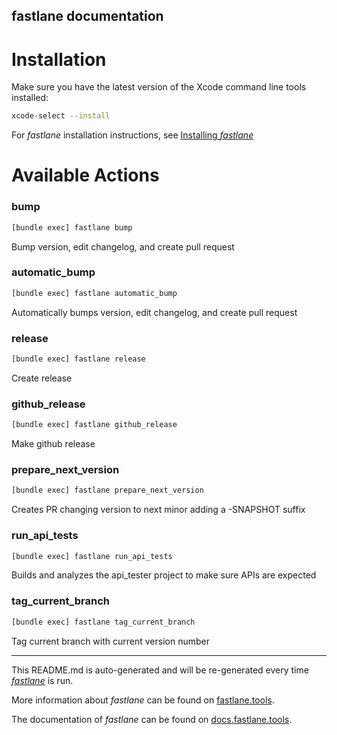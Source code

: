 fastlane documentation
----

# Installation

Make sure you have the latest version of the Xcode command line tools installed:

```sh
xcode-select --install
```

For _fastlane_ installation instructions, see [Installing _fastlane_](https://docs.fastlane.tools/#installing-fastlane)

# Available Actions

### bump

```sh
[bundle exec] fastlane bump
```

Bump version, edit changelog, and create pull request

### automatic_bump

```sh
[bundle exec] fastlane automatic_bump
```

Automatically bumps version, edit changelog, and create pull request

### release

```sh
[bundle exec] fastlane release
```

Create release

### github_release

```sh
[bundle exec] fastlane github_release
```

Make github release

### prepare_next_version

```sh
[bundle exec] fastlane prepare_next_version
```

Creates PR changing version to next minor adding a -SNAPSHOT suffix

### run_api_tests

```sh
[bundle exec] fastlane run_api_tests
```

Builds and analyzes the api_tester project to make sure APIs are expected

### tag_current_branch

```sh
[bundle exec] fastlane tag_current_branch
```

Tag current branch with current version number

----

This README.md is auto-generated and will be re-generated every time [_fastlane_](https://fastlane.tools) is run.

More information about _fastlane_ can be found on [fastlane.tools](https://fastlane.tools).

The documentation of _fastlane_ can be found on [docs.fastlane.tools](https://docs.fastlane.tools).
